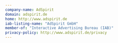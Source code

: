 ```yaml
---
company-name: AdSpirit
domain: adspirit.de
home: http://www.adspirit.de
iab-listing-name: "AdSpirit GmbH"
member-of: "Interactive Advertising Bureau (IAB)"
privacy-policy: http://www.adspirit.de/privacy
---
```




